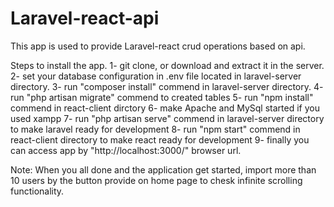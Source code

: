 # Laravel-react-api
This app is used to provide Laravel-react crud operations based on api.

Steps to install the app.
1- git clone, or download and extract it in the server.
2- set your database configuration in .env file located in laravel-server directory.
3- run "composer install" commend in laravel-server directory.
4- run "php artisan migrate" commend to created tables
5- run "npm install" commend in react-client dirctory
6- make Apache and MySql started if you used xampp
7- run "php artisan serve" commend in laravel-server directory to make laravel ready for development 
8- run "npm start" commend in react-client directory to make react ready for development 
9- finally you can access app by "http://localhost:3000/" browser url.


Note: When you all done and the application get started, import more than 10 users by the button provide on home page to chesk infinite scrolling functionality. 
